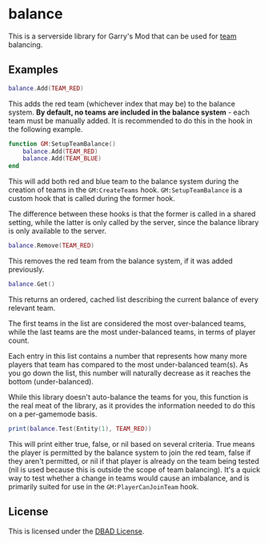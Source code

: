 # balance

This is a serverside library for Garry's Mod that can be used for [team](https://wiki.facepunch.com/gmod/team) balancing.

## Examples

```lua
balance.Add(TEAM_RED)
```

This adds the red team (whichever index that may be) to the balance system. **By default, no teams are included in the balance system** - each team must be manually added. It is recommended to do this in the hook in the following example.

```lua
function GM:SetupTeamBalance()
	balance.Add(TEAM_RED)
	balance.Add(TEAM_BLUE)
end
```

This will add both red and blue team to the balance system during the creation of teams in the `GM:CreateTeams` hook. `GM:SetupTeamBalance` is a custom hook that is called during the former hook.

The difference between these hooks is that the former is called in a shared setting, while the latter is only called by the server, since the balance library is only available to the server.

```lua
balance.Remove(TEAM_RED)
```

This removes the red team from the balance system, if it was added previously.

```lua
balance.Get()
```

This returns an ordered, cached list describing the current balance of every relevant team.

The first teams in the list are considered the most over-balanced teams, while the last teams are the most under-balanced teams, in terms of player count.

Each entry in this list contains a number that represents how many more players that team has compared to the most under-balanced team(s). As you go down the list, this number will naturally decrease as it reaches the bottom (under-balanced).

While this library doesn't auto-balance the teams for you, this function is the real meat of the library, as it provides the information needed to do this on a per-gamemode basis.

```lua
print(balance.Test(Entity(1), TEAM_RED))
```

This will print either true, false, or nil based on several criteria. True means the player is permitted by the balance system to join the red team, false if they aren't permitted, or nil if that player is already on the team being tested (nil is used because this is outside the scope of team balancing). It's a quick way to test whether a change in teams would cause an imbalance, and is primarily suited for use in the `GM:PlayerCanJoinTeam` hook.

## License

This is licensed under the [DBAD License](license.md).
